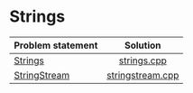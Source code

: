 # Strings

| Problem statement |      Solution      |
|:------------------|:------------------:|
| [Strings][]       | [strings.cpp][]    |
| [StringStream][]  | [stringstream.cpp] |

[Strings]:      https://www.hackerrank.com/challenges/c-tutorial-strings
[StringStream]: https://www.hackerrank.com/challenges/c-tutorial-stringstream

[strings.cpp]:      strings.cpp
[stringstream.cpp]: stringstream.cpp
